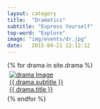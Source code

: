```yaml
---
layout: category
title:  "Dramatics"
subtitle: "Express Yourself"
top-word: "Explore"
image: "img/events/dr.jpg"
date:   2015-04-21 12:12:12
---
```

<section class="no-padding" id="portfolio">
    <div class="container-fluid">
        <div class="row no-gutter">
            {% for drama in site.drama %}
                <div class="col-lg-4 col-sm-6" style="padding: 5px;">
                    <a href="{{ site.baseurl }}{{ drama.url }}" class="portfolio-box">
                        <img src="{{ drama.image }}" class="img-responsive" alt="drama Image">
                        <div class="portfolio-box-caption">
                            <div class="portfolio-box-caption-content">
                                <div class="project-category text-faded center aclonica">
                                    {{ drama.subtitle }}
                                </div>
                                <div class="project-name center aclonica">
                                    {{ drama.title }}
                                </div>
                            </div>
                        </div>
                    </a>
                </div>
            {% endfor %}
        </div>
    </div>
</section>

